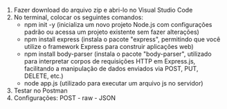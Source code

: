 1. Fazer download do arquivo zip e abri-lo no Visual Studio Code
2. No terminal, colocar os seguintes comandos:
   - npm init -y (inicializa um novo projeto Node.js com configurações padrão ou acessa um projeto existente sem fazer alterações)
   - npm install express (instala o pacote "express", permitindo que você utilize o framework Express para construir aplicações web)
   - npm install body-parser (instala o pacote "body-parser", utilizado para interpretar corpos de requisições HTTP em Express.js, facilitando a manipulação de dados enviados via POST, PUT, DELETE, etc.)
   - node app.js (utilizado para executar um arquivo js no servidor)
3. Testar no Postman
4. Configurações: POST - raw - JSON
